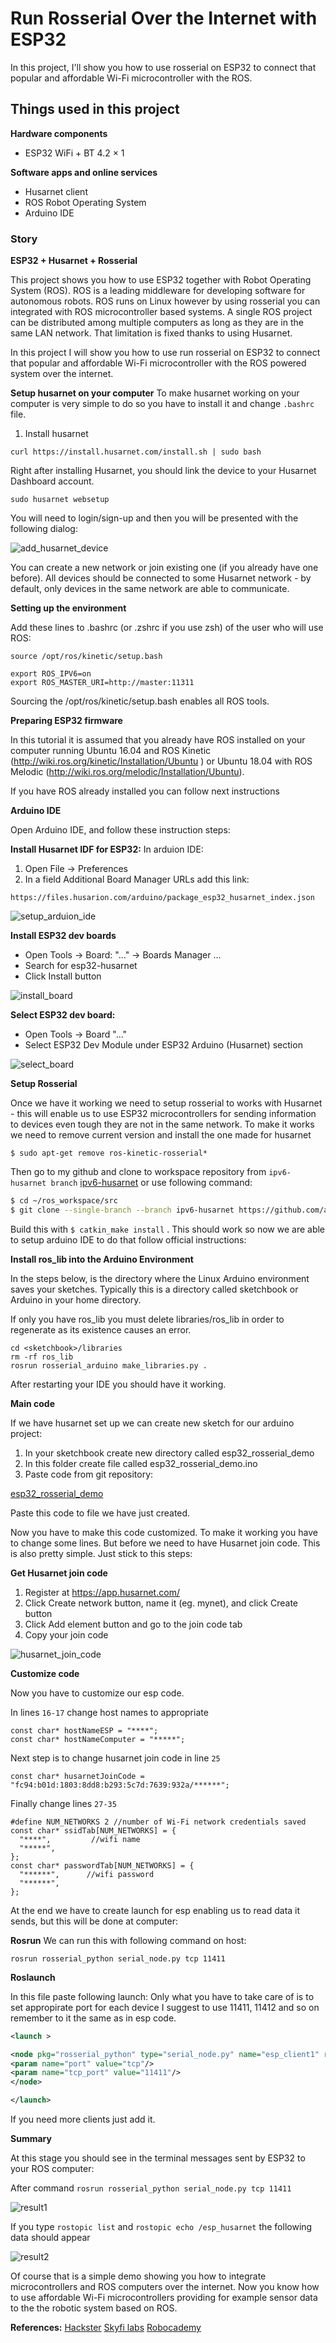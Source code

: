 # Run Rosserial Over the Internet with ESP32
In this project, I'll show you how to use rosserial on ESP32 to connect that popular and affordable Wi-Fi microcontroller with the ROS.

## Things used in this project
**Hardware components**
* ESP32 WiFi + BT 4.2 ×	1	

**Software apps and online services**
* Husarnet client
* ROS Robot Operating System	
* Arduino IDE

### Story

**ESP32 + Husarnet + Rosserial**

This project shows you how to use ESP32 together with Robot Operating System (ROS). ROS is a leading middleware for developing software for autonomous robots. ROS runs on Linux however by using rosserial you can integrated with ROS microcontroller based systems. A single ROS project can be distributed among multiple computers as long as they are in the same LAN network. That limitation is fixed thanks to using Husarnet.

In this project I will show you how to use run rosserial on ESP32 to connect that popular and affordable Wi-Fi microcontroller with the ROS powered system over the internet.

**Setup husarnet on your computer**
To make husarnet working on your computer is very simple to do so you have to install it and change `.bashrc` file.

1. Install husarnet 
```
curl https://install.husarnet.com/install.sh | sudo bash
```

Right after installing Husarnet, you should link the device to your Husarnet Dashboard account.

```
sudo husarnet websetup
```

You will need to login/sign-up and then you will be presented with the following dialog:

![add_husarnet_device](https://user-images.githubusercontent.com/29305346/62351992-55c6c800-b507-11e9-9568-86df90eba6d1.png)

You can create a new network or join existing one (if you already have one before). All devices should be connected to some Husarnet network - by default, only devices in the same network are able to communicate.

**Setting up the environment**

Add these lines to .bashrc (or .zshrc if you use zsh) of the user who will use ROS:

```
source /opt/ros/kinetic/setup.bash

export ROS_IPV6=on
export ROS_MASTER_URI=http://master:11311
```

Sourcing the /opt/ros/kinetic/setup.bash enables all ROS tools. 

**Preparing ESP32 firmware**

In this tutorial it is assumed that you already have ROS installed on your computer running Ubuntu 16.04 and ROS Kinetic (http://wiki.ros.org/kinetic/Installation/Ubuntu ) or Ubuntu 18.04 with ROS Melodic (http://wiki.ros.org/melodic/Installation/Ubuntu).

If you have ROS already installed you can follow next instructions
 

**Arduino IDE**

Open Arduino IDE, and follow these instruction steps:

**Install Husarnet IDF for ESP32:**
In arduion IDE:

1. Open File -> Preferences
2. In a field Additional Board Manager URLs add this link: 

`https://files.husarion.com/arduino/package_esp32_husarnet_index.json`

![setup_arduion_ide](https://user-images.githubusercontent.com/29305346/62209500-1169e980-b39a-11e9-9b5c-4f564cc44ee6.png)


**Install ESP32 dev boards**

- Open Tools -> Board: "..." -> Boards Manager ...
- Search for esp32-husarnet
- Click Install button

![install_board](https://user-images.githubusercontent.com/29305346/62209622-6574ce00-b39a-11e9-9f58-a4ffe2d618ae.png)

**Select ESP32 dev board:**

- Open Tools -> Board "..."
- Select ESP32 Dev Module under ESP32 Arduino (Husarnet) section

![select_board](https://user-images.githubusercontent.com/29305346/62209768-cf8d7300-b39a-11e9-8f52-45c2496b3030.png)

**Setup Rosserial**

Once we have it working we need to setup rosserial to works with Husarnet - this will enable us to use ESP32 microcontrollers for sending information to devices even tough they are not in the same network.
To make it works we need to remove current version and install the one made for husarnet

```
$ sudo apt-get remove ros-kinetic-rosserial*
```
Then go to my github and clone to workspace repository from `ipv6-husarnet branch` [ipv6-husarnet](https://github.com/adamkrawczyk/rosserial/tree/ipv6-husarnet) or use following command:

```bash
$ cd ~/ros_workspace/src
$ git clone --single-branch --branch ipv6-husarnet https://github.com/adamkrawczyk/rosserial.git
```


Build this with `$ catkin_make install` . This should work so now we are able to setup arduino IDE to do that follow official instructions:

**Install ros_lib into the Arduino Environment**

In the steps below, <sketchbook> is the directory where the Linux Arduino environment saves your sketches. Typically this is a directory called sketchbook or Arduino in your home directory.

If only you have ros_lib you must delete libraries/ros_lib in order to regenerate as its existence causes an error. 

```
cd <sketchbook>/libraries
rm -rf ros_lib
rosrun rosserial_arduino make_libraries.py .
 ```

After restarting your IDE you should have it working.

**Main code**

If we have husarnet set up we can create new sketch for our arduino project:

1. In your sketchbook create new directory called esp32_rosserial_demo
2. In this folder create file called esp32_rosserial_demo.ino
3. Paste code from git repository:

[esp32_rosserial_demo](https://github.com/adamkrawczyk/esp32_rosserial_demo)

Paste this code to file we have just created.

Now you have to make this code customized. To make it working you have to change some lines. But before we need to have Husarnet join code. This is also pretty simple. Just stick to this steps:

**Get Husarnet join code**

1. Register at https://app.husarnet.com/
2. Click Create network button, name it (eg. mynet), and click Create button
3. Click Add element button and go to the join code tab
4. Copy your join code

![husarnet_join_code](https://user-images.githubusercontent.com/29305346/62353388-d9ce7f00-b50a-11e9-9359-df9eb8dbfaf9.png)

**Customize code**

Now you have to customize our esp code.  

In lines `16-17` change host names to appropriate
```
const char* hostNameESP = "****"; 
const char* hostNameComputer = "*****";
```

Next step is to change husarnet join code in line `25`
```
const char* husarnetJoinCode = "fc94:b01d:1803:8dd8:b293:5c7d:7639:932a/******";
```

Finally change lines `27-35`
```
#define NUM_NETWORKS 2 //number of Wi-Fi network credentials saved
const char* ssidTab[NUM_NETWORKS] = {
  "****",         //wifi name
  "*****",
};
const char* passwordTab[NUM_NETWORKS] = {
  "******",      //wifi password   
  "******",
};
```

At the end we have to create launch for esp enabling us to read data it sends, but this will be done at computer:


**Rosrun** 
We can run this with following command on host:

```
rosrun rosserial_python serial_node.py tcp 11411
```

**Roslaunch**

In this file paste following launch:
Only what you have to take care of is to set appropirate port for each device I suggest to use 11411, 11412 and so on remember to it the same as in esp code.

```xml
<launch >

<node pkg="rosserial_python" type="serial_node.py" name="esp_client1" respawn="true">
<param name="port" value="tcp"/>
<param name="tcp_port" value="11411"/>
</node>

</launch>
```

If you need more clients just add it.

**Summary**

At this stage you should see in the terminal messages sent by ESP32 to your ROS computer:

After command `rosrun rosserial_python serial_node.py tcp 11411`

![result1](https://user-images.githubusercontent.com/29305346/62276514-842f9f00-b444-11e9-9c49-d5881f24eb2b.png)

If you type `rostopic list` and `rostopic echo /esp_husarnet` the following data should appear

![result2](https://user-images.githubusercontent.com/29305346/62276516-84c83580-b444-11e9-8eb0-69dfb02d4da2.png)



Of course that is a simple demo showing you how to integrate  microcontrollers and ROS computers over the internet. Now you know how to use affordable Wi-Fi microcontrollers providing for example sensor data to the the robotic system based on ROS.

**References:**
[Hackster](https://www.hackster.io/)
[<Packt>](https://www.packtpub.com/product/ros-robotics-projects)
[Skyfi labs](https://www.skyfilabs.com/blog/10-simple-ros-projects-for-beginners)
[Robocademy](https://robocademy.com/2020/10/15/open-source-ros-projects-from-ros-developer-learning-path/)